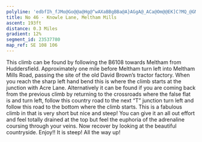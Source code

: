 ```yaml
---
polyline: 'edbfIh_fJMo@Go@@a@Hg@^wAXaBBgBBa@A}AGgA@_ACa@Om@@EK]C?MQ_@GMEOUGAEYUy@KQIIQ_@UoAAUIq@Qi@AQIm@Gy@BGCQ'
title: No 46 - Knowle Lane, Meltham Mills 
ascent: 193ft
distance: 0.3 Miles
gradient: 12%
segment_id: 23537780
map_ref: SE 108 106
---
```

This climb can be found by following the B6108 towards Meltham from Huddersfield.
Approximately one mile before Meltham turn left into Meltham Mills Road, passing the site
of the old David Brown’s tractor factory. When you reach the sharp left hand bend this is
where the climb starts at the junction with Acre Lane. Alternatively it can be found if you are
coming back from the previous climb by returning to the crossroads where the false flat is
and turn left, follow this country road to the next “T” junction turn left and follow this road
to the bottom where the climb starts.
This is a fabulous climb in that is very short but nice and steep! You can give it an all out
effort and feel totally drained at the top but feel the euphoria of the adrenaline coursing
through your veins. Now recover by looking at the beautiful countryside. Enjoy!!
It is steep! All the way up!


